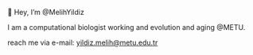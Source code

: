 👋 Hey, I’m @MelihYildiz 

I am a computational biologist working and evolution and aging @METU. 

reach me via e-mail:
yildiz.melih@metu.edu.tr
